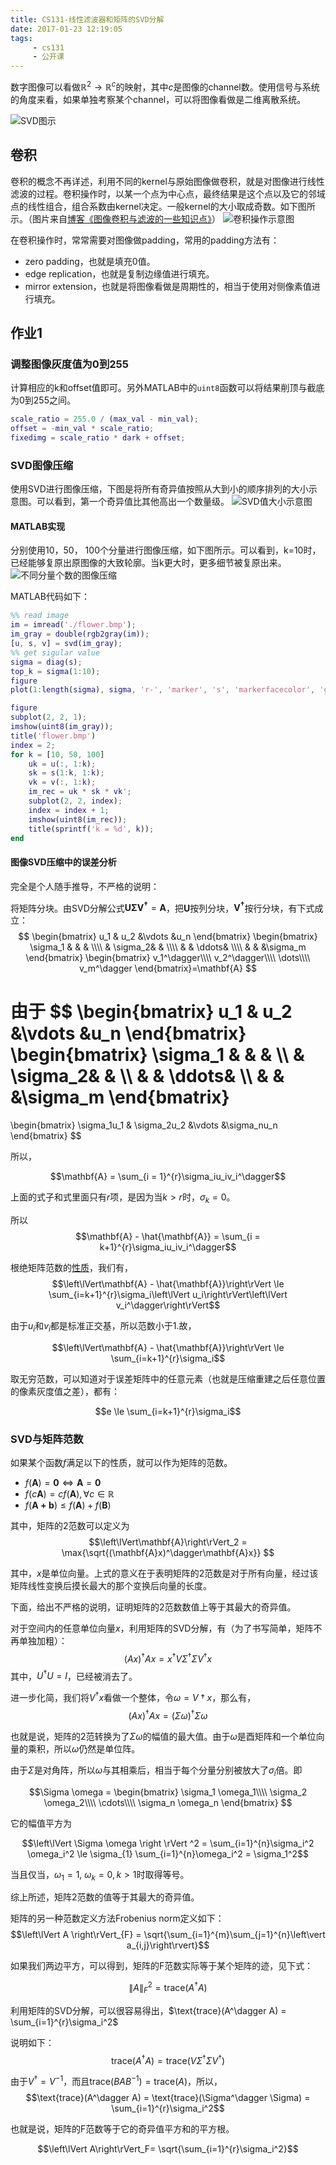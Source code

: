 ```yaml
---
title: CS131-线性滤波器和矩阵的SVD分解
date: 2017-01-23 12:19:05
tags:
     - cs131
     - 公开课
---
```


数字图像可以看做$\mathbb{R}^2 \rightarrow \mathbb{R}^c$的映射，其中$c$是图像的channel数。使用信号与系统的角度来看，如果单独考察某个channel，可以将图像看做是二维离散系统。

![SVD图示](/img/svd_picture.jpg)

<!-- more -->
## 卷积
卷积的概念不再详述，利用不同的kernel与原始图像做卷积，就是对图像进行线性滤波的过程。卷积操作时，以某一个点为中心点，最终结果是这个点以及它的邻域点的线性组合，组合系数由kernel决定。一般kernel的大小取成奇数。如下图所示。（图片来自[博客《图像卷积与滤波的一些知识点》](http://blog.csdn.net/zouxy09/article/details/49080029)）
![卷积操作示意图](/img/convolution.png)

在卷积操作时，常常需要对图像做padding，常用的padding方法有：
- zero padding，也就是填充0值。
- edge replication，也就是复制边缘值进行填充。
- mirror extension，也就是将图像看做是周期性的，相当于使用对侧像素值进行填充。

## 作业1
### 调整图像灰度值为0到255

计算相应的k和offset值即可。另外MATLAB中的`uint8`函数可以将结果削顶与截底为0到255之间。
``` matlab
scale_ratio = 255.0 / (max_val - min_val);
offset = -min_val * scale_ratio;
fixedimg = scale_ratio * dark + offset;
```

### SVD图像压缩

使用SVD进行图像压缩，下图是将所有奇异值按照从大到小的顺序排列的大小示意图。可以看到，第一个奇异值比其他高出一个数量级。
![SVD值大小示意图](/img/svd_ranking.png)

#### MATLAB实现
分别使用10，50， 100个分量进行图像压缩，如下图所示。可以看到，k=10时，已经能够复原出原图像的大致轮廓。当k更大时，更多细节被复原出来。
![不同分量个数的图像压缩](/img/svd_flower.png)

MATLAB代码如下：
``` matlab
%% read image
im = imread('./flower.bmp');
im_gray = double(rgb2gray(im));
[u, s, v] = svd(im_gray);
%% get sigular value
sigma = diag(s);
top_k = sigma(1:10);
figure
plot(1:length(sigma), sigma, 'r-', 'marker', 's', 'markerfacecolor', 'g');

figure
subplot(2, 2, 1);
imshow(uint8(im_gray));
title('flower.bmp')
index = 2;
for k = [10, 50, 100]
    uk = u(:, 1:k);
    sk = s(1:k, 1:k);
    vk = v(:, 1:k);
    im_rec = uk * sk * vk';
    subplot(2, 2, index);
    index = index + 1;
    imshow(uint8(im_rec));
    title(sprintf('k = %d', k));
end
```

#### 图像SVD压缩中的误差分析
完全是个人随手推导，不严格的说明：

将矩阵分块。由SVD分解公式$\mathbf{U}\mathbf{\Sigma} \mathbf{V^\dagger} = \mathbf{A}$，把$\mathbf{U}$按列分块，$\mathbf{V^\dagger}$按行分块，有下式成立：
$$
\begin{bmatrix}
u_1 & u_2 &\vdots  &u_n
\end{bmatrix}
\begin{bmatrix}
\sigma_1 &  &  & \\\\
 &  \sigma_2&  & \\\\
 &  &  \ddots& \\\\
 &  &  &\sigma_m
\end{bmatrix}
\begin{bmatrix}
v_1^\dagger\\\\
v_2^\dagger\\\\
\dots\\\\
v_m^\dagger
\end{bmatrix}=\mathbf{A}
$$

由于
$$
\begin{bmatrix}
u_1 & u_2 &\vdots  &u_n
\end{bmatrix}
\begin{bmatrix}
\sigma_1 &  &  & \\\\
 &  \sigma_2&  & \\\\
 &  &  \ddots& \\\\
 &  &  &\sigma_m
\end{bmatrix}
=
\begin{bmatrix}
\sigma_1u_1 & \sigma_2u_2 &\vdots  &\sigma_nu_n
\end{bmatrix}
$$

所以，

$$\mathbf{A} = \sum_{i = 1}^{r}\sigma_iu_iv_i^\dagger$$

上面的式子和式里面只有$r$项，是因为当$k > r$时，$\sigma_k = 0$。

所以$$\mathbf{A} - \hat{\mathbf{A}} = \sum_{i = k+1}^{r}\sigma_iu_iv_i^\dagger$$

根绝矩阵范数的[性质](https://zh.wikipedia.org/wiki/矩陣範數)，我们有，
$$\left\lVert\mathbf{A} - \hat{\mathbf{A}}\right\rVert \le \sum_{i=k+1}^{r}\sigma_i\left\lVert u_i\right\rVert\left\lVert v_i^\dagger\right\rVert$$

由于$u_i$和$v_i$都是标准正交基，所以范数小于1.故，

$$\left\lVert\mathbf{A} - \hat{\mathbf{A}}\right\rVert \le \sum_{i=k+1}^{r}\sigma_i$$

取无穷范数，可以知道对于误差矩阵中的任意元素（也就是压缩重建之后任意位置的像素灰度值之差），都有：

$$e \le \sum_{i=k+1}^{r}\sigma_i$$

### SVD与矩阵范数

如果某个函数$f$满足以下的性质，就可以作为矩阵的范数。
- $f(\mathbf{A}) = \mathbf{0} \Leftrightarrow \mathbf{A} = \mathbf{0}$
- $f(c\mathbf{A}) = c f(\mathbf{A}), \forall c \in \mathbb{R}$
- $f(\mathbf{A+b}) \le f(\mathbf{A}) + f(\mathbf{B})$

其中，矩阵的2范数可以定义为
$$\left\lVert\mathbf{A}\right\rVert_2 = \max{\sqrt{(\mathbf{A}x)^\dagger\mathbf{A}x}}
$$

其中，$x$是单位向量。上式的意义在于表明矩阵的2范数是对于所有向量，经过该矩阵线性变换后摸长最大的那个变换后向量的长度。

下面，给出不严格的说明，证明矩阵的2范数数值上等于其最大的奇异值。

对于空间内的任意单位向量$x$，利用矩阵的SVD分解，有（为了书写简单，矩阵不再单独加粗）：
$$(Ax)^\dagger Ax = x^\dagger V \Sigma^\dagger \Sigma V^\dagger x$$
其中，$U^\dagger U = I$，已经被消去了。

进一步化简，我们将$V^\dagger x$看做一个整体，令$\omega = V\dagger x$，那么有，
$$(Ax)^\dagger Ax = (\Sigma \omega)^\dagger \Sigma \omega$$

也就是说，矩阵的2范转换为了$\Sigma \omega$的幅值的最大值。由于$\omega$是酉矩阵和一个单位向量的乘积，所以$\omega$仍然是单位阵。

由于$\Sigma$是对角阵，所以$\omega$与其相乘后，相当于每个分量分别被放大了$\sigma_i$倍。即

$$\Sigma \omega =
\begin{bmatrix}
\sigma_1 \omega_1\\\\
\sigma_2 \omega_2\\\\
\cdots\\\\
\sigma_n \omega_n
\end{bmatrix}
$$

它的幅值平方为

$$\left\lVert \Sigma \omega \right \rVert ^2 = \sum_{i=1}^{n}\sigma_i^2 \omega_i^2 \le \sigma_{1} \sum_{i=1}^{n}\omega_i^2 = \sigma_1^2$$

当且仅当，$\omega_1 = 1$, $\omega_k = 0, k > 1$时取得等号。

综上所述，矩阵2范数的值等于其最大的奇异值。

矩阵的另一种范数定义方法Frobenius norm定义如下：
$$\left\lVert A \right\rVert_{F} = \sqrt{\sum_{i=1}^{m}\sum_{j=1}^{n}\left\vert a_{i,j}\right\rvert}$$

如果我们两边平方，可以得到，矩阵的F范数实际等于某个矩阵的迹，见下式：

$$\left\lVert A\right \rVert_F^2 = \text{trace}(A^\dagger A)$$

利用矩阵的SVD分解，可以很容易得出，$\text{trace}(A^\dagger A) = \sum_{i=1}^{r}\sigma_i^2$

说明如下：
$$\text{trace}(A^\dagger A) = \text{trace}(V\Sigma^\dagger\Sigma V^\dagger)$$

由于$V^\dagger = V^{-1}$，而且$\text{trace}(BAB^{-1}) = \text{trace}(A)$，所以，
$$\text{trace}(A^\dagger A) = \text{trace}(\Sigma^\dagger \Sigma) = \sum_{i=1}^{r}\sigma_i^2$$

也就是说，矩阵的F范数等于它的奇异值平方和的平方根。

$$\left\lVert A\right\rVert_F= \sqrt{\sum_{i=1}^{r}\sigma_i^2}$$
